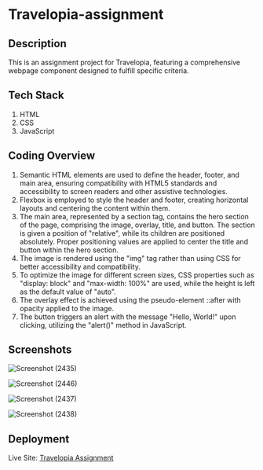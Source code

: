 # Travelopia-assignment

## Description


This is an assignment project for Travelopia, featuring a comprehensive webpage component designed to fulfill specific criteria.

## Tech Stack

1. HTML
2. CSS
3. JavaScript

## Coding Overview

1. Semantic HTML elements are used to define the header, footer, and main area, ensuring compatibility with HTML5 standards and accessibility to screen readers and other assistive technologies.
2. Flexbox is employed to style the header and footer, creating horizontal layouts and centering the content within them.
3. The main area, represented by a section tag, contains the hero section of the page, comprising the image, overlay, title, and button. The section is given a position of "relative", while its children are positioned absolutely. Proper positioning values are applied to center the title and button within the hero section.
4. The image is rendered using the "img" tag rather than using CSS for better accessibility and compatibility.
5. To optimize the image for different screen sizes, CSS properties such as "display: block" and "max-width: 100%" are used, while the height is left as the default value of "auto".
6. The overlay effect is achieved using the pseudo-element ::after with opacity applied to the image.
7. The button triggers an alert with the message "Hello, World!" upon clicking, utilizing the "alert()" method in JavaScript.

## Screenshots

![Screenshot (2435)](https://github.com/shubham-masai/travelopia-assignment/assets/130532573/8a92004c-2e7f-4b4d-84f8-74bb855155b2)

 
![Screenshot (2446)](https://github.com/shubham-masai/travelopia-assignment/assets/130532573/fc951e97-255e-4848-b7f2-a0cba5413233)

![Screenshot (2437)](https://github.com/shubham-masai/travelopia-assignment/assets/130532573/127babbd-255f-447a-91f3-da67246ac0b3)

![Screenshot (2438)](https://github.com/shubham-masai/travelopia-assignment/assets/130532573/4b1ea593-cf02-4e91-b61d-ef60bc3f03a1)

## Deployment

Live Site: [Travelopia Assignment](https://travelopia-assignment-brown.vercel.app/)
